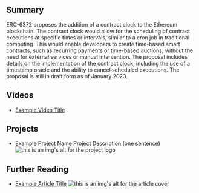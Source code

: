 ## Summary

ERC-6372 proposes the addition of a contract clock to the Ethereum blockchain. The contract clock would allow for the scheduling of contract executions at specific times or intervals, similar to a cron job in traditional computing. This would enable developers to create time-based smart contracts, such as recurring payments or time-based auctions, without the need for external services or manual intervention. The proposal includes details on the implementation of the contract clock, including the use of a timestamp oracle and the ability to cancel scheduled executions. The proposal is still in draft form as of January 2023.

## Videos

- [Example Video Title](https://www.youtube.com/watch?v=TDGq4aeevgY)

## Projects

- [Example Project Name](https://xxxx.xxx/xxxxx) Project Description (one sentence) ![this is an img's alt for the project logo](https://xxxx.xxx/project-logo.xxx)

## Further Reading

- [Example Article Title](https://xxxx.xxx/xxxxx) ![this is an img's alt for the article cover](https://xxxx.xxx/article-cover.xxx)

